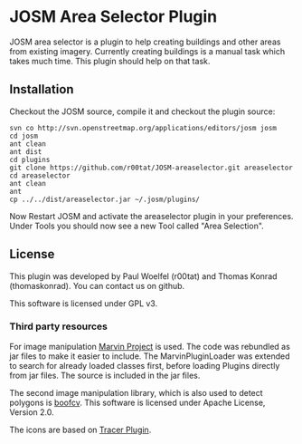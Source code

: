 JOSM Area Selector Plugin 
======

JOSM area selector is a plugin to help creating buildings and other areas from existing imagery. Currently creating buildings is a manual task which takes much time. This plugin should help on that task. 

## Installation
Checkout the JOSM source, compile it and checkout the plugin source:

    svn co http://svn.openstreetmap.org/applications/editors/josm josm
    cd josm
    ant clean
    ant dist
    cd plugins
    git clone https://github.com/r00tat/JOSM-areaselector.git areaselector
    cd areaselector
    ant clean
    ant
    cp ../../dist/areaselector.jar ~/.josm/plugins/
    
Now Restart JOSM and activate the areaselector plugin in your preferences. 
Under Tools you should now see a new Tool called "Area Selection". 
    

## License

This plugin was developed by Paul Woelfel (r00tat) and Thomas Konrad (thomaskonrad). You can contact us on github.

This software is licensed under GPL v3. 

### Third party resources

For image manipulation [Marvin Project](http://marvinproject.sourceforge.net/) is used. The code was rebundled as jar files to make it easier to include. The MarvinPluginLoader was extended to search for already loaded classes first, before loading Plugins directly from jar files. The source is included in the jar files. 

The second image manipulation library, which is also used to detect polygons is [boofcv](http://boofcv.org/). This software is licensed under Apache License, Version 2.0. 

The icons are based on [Tracer Plugin](http://wiki.openstreetmap.org/wiki/JOSM/Plugins/Tracer). 
